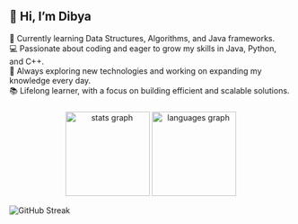 <h2 align="left">👋 Hi, I’m Dibya</h2>

<p>🌱 Currently learning Data Structures, Algorithms, and Java frameworks.<br>
💻 Passionate about coding and eager to grow my skills in Java, Python, and C++.<br>
🚀 Always exploring new technologies and working on expanding my knowledge every day.<br>
📚 Lifelong learner, with a focus on building efficient and scalable solutions.</p>

###

<div align="center">
  <img src="https://github-readme-stats.vercel.app/api?username=dipyasaaaa&hide_title=false&hide_rank=false&show_icons=true&include_all_commits=true&count_private=true&disable_animations=false&theme=dracula&locale=en&hide_border=false" height="150" alt="stats graph"  />
  <img src="https://github-readme-stats.vercel.app/api/top-langs?username=dipyasaaaa&locale=en&hide_title=false&layout=compact&card_width=320&langs_count=5&theme=dracula&hide_border=false" height="150" alt="languages graph"  />
</div>

![GitHub Streak](https://streak-stats.demolab.com/?user=dipyasaaaa&theme=dark&hide_border=true)

###

<br clear="both">






